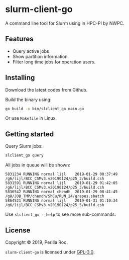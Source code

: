 # slurm-client-go

A command line tool for Slurm using in HPC-PI by NWPC.

## Features

- Query active jobs
- Show partition information.
- Filter long time jobs for operation users.

## Installing

Download the latest codes from Github.

Build the binary using:

```bash
go build -o bin/slclient_go main.go
```

Or use `Makefile` in Linux.

## Getting started

Query Slurm jobs:

```bash
slclient_go query
```

All jobs in queue will be shown:

```text
5831234 RUNNING normal lijl    2019-01-29 00:37:49 /g6/lijl/BCC_CSMv3.v20190124/p25_2/build.csh
5831591 RUNNING normal lijl    2019-01-29 01:42:05 /g6/lijl/BCC_CSMv3.v20190124/p25_3/build.csh
5836542 RUNNING normal chendh  2019-01-29 08:41:45 /g8/JOB_TMP/chendh/ShCu/RUN_24/grapes.sbatch
5864521 RUNNING normal lijl    2019-01-31 01:10:34 /g6/lijl/BCC_CSMv3.v20190124/p25_5/build.csh
```

Use `slclient_go --help` to see more sub-commands.

## License

Copyright &copy; 2019, Perilla Roc.

`slurm-client-go` is licensed under [GPL-3.0](http://www.gnu.org/licenses/gpl-3.0.en.html).